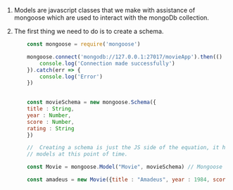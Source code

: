 1. Models are javascript classes that we make with assistance of mongoose which are used to interact with the mongoDb collection.

2. The first thing we need to do is to create a schema. 
    ```JavaScript
        const mongoose = require('mongoose')

        mongoose.connect('mongodb://127.0.0.1:27017/movieApp').then(() => { 
            console.log('Connection made successfully')
        }).catch(err => { 
            console.log('Error')
        })

        
        const movieSchema = new mongoose.Schema({
        title : String,
        year : Number,
        score : Number,
        rating : String
        })

        //  Creating a schema is just the JS side of the equation, it has nothing to do with
        // models at this point of time.

        const Movie = mongoose.Model("Movie", movieSchema) // Mongoose would pluralize this "Movie" into 'movies' collection which is in the Mongo database.

        const amadeus = new Movie({title : "Amadeus", year : 1984, score : 9.2, rating : "R"})
    ```
